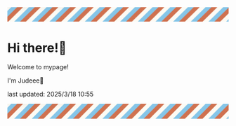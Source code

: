 <!-- Header image -->
<img src="./pokemon/pokemon_17.png" width="1000">

# Hi there!👋

Welcome to mypage!

I'm Judeee🐷

last updated: 2025/3/18 10:55

<!-- Footer image -->
<img src="./pokemon/pokemon_17.png" width="1000">
